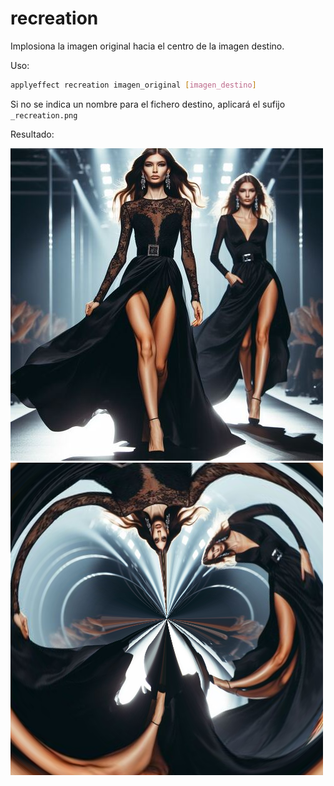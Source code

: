 # recreation

Implosiona la imagen original hacia el centro de la imagen destino.

Uso:

``` sh
applyeffect recreation imagen_original [imagen_destino]
```

Si no se indica un nombre para el fichero destino, aplicará el sufijo `_recreation.png`

Resultado:

![imagen original](../../images/image.jpg)
![recreation](../../images/image_recreation.png)
